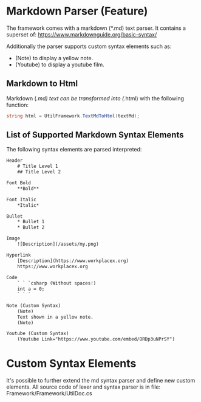 # Markdown Parser (Feature)

The framework comes with a markdown (*.md) text parser. It contains a superset of: https://www.markdownguide.org/basic-syntax/

Additionally the parser supports custom syntax elements such as:
* (Note) to display a yellow note.
* (Youtube) to display a youtube film.

## Markdown to Html
Markdown 
(*.md) text can be transformed into 
(*.html) with the following function:
```csharp
string html = UtilFramework.TextMdToHtml(textMd);
```
## List of Supported Markdown Syntax Elements
The following syntax elements are parsed interpreted:
```txt
Header
    # Title Level 1
    ## Title Level 2

Font Bold
    **Bold**

Font Italic
    *Italic*

Bullet
    * Bullet 1
    * Bullet 2

Image
    ![Description](/assets/my.png)

Hyperlink
    [Description](https://www.workplacex.org)
    https://www.workplacex.org
    
Code 
    ` ` `csharp (Without spaces!)
    int a = 0;   
    ` ` `

Note (Custom Syntax)
    (Note)
    Text shown in a yellow note.
    (Note)

Youtube (Custom Syntax)
    (Youtube Link="https://www.youtube.com/embed/ORDp3uNPrSY")
```

# Custom Syntax Elements
It's possible to further extend the md syntax parser and define new custom elements. All source code of lexer and syntax parser is in file: Framework/Framework/UtilDoc.cs
